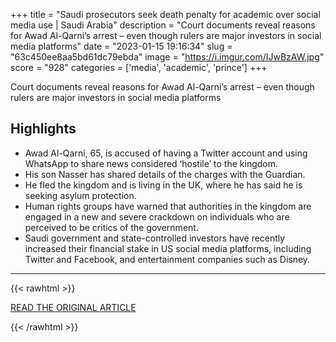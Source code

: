+++
title = "Saudi prosecutors seek death penalty for academic over social media use | Saudi Arabia"
description = "Court documents reveal reasons for Awad Al-Qarni’s arrest – even though rulers are major investors in social media platforms"
date = "2023-01-15 19:16:34"
slug = "63c450ee8aa5bd61dc79ebda"
image = "https://i.imgur.com/IJwBzAW.jpg"
score = "928"
categories = ['media', 'academic', 'prince']
+++

Court documents reveal reasons for Awad Al-Qarni’s arrest – even though rulers are major investors in social media platforms

## Highlights

- Awad Al-Qarni, 65, is accused of having a Twitter account and using WhatsApp to share news considered ‘hostile’ to the kingdom.
- His son Nasser has shared details of the charges with the Guardian.
- He fled the kingdom and is living in the UK, where he has said he is seeking asylum protection.
- Human rights groups have warned that authorities in the kingdom are engaged in a new and severe crackdown on individuals who are perceived to be critics of the government.
- Saudi government and state-controlled investors have recently increased their financial stake in US social media platforms, including Twitter and Facebook, and entertainment companies such as Disney.

---

{{< rawhtml >}}
  <p class="article-category">
    <a target="_blank" href="https://www.theguardian.com/world/2023/jan/15/saudi-arabian-academic-on-death-row-for-using-twitter-and-whatsapp?CMP=share_btn_link">READ THE ORIGINAL ARTICLE</a>
  </p>
{{< /rawhtml >}}
